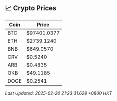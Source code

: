 ## 📈 Crypto Prices

| Coin | Price |
| ---- | ----- |
| BTC | $97401.0377 |
| ETH | $2739.1240 |
| BNB | $649.0570 |
| CRV | $0.5240 |
| ARB | $0.4835 |
| OKB | $49.1185 |
| DOGE | $0.2541 |

_Last Updated: 2025-02-20 21:23:31.629 +0800 HKT_